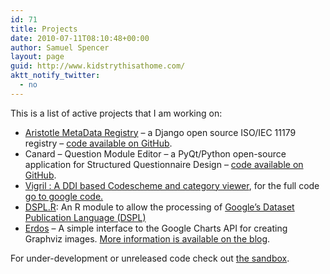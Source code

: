 ```yaml
---
id: 71
title: Projects
date: 2010-07-11T08:10:48+00:00
author: Samuel Spencer
layout: page
guid: http://www.kidstrythisathome.com/
aktt_notify_twitter:
  - no
---
```

This is a list of active projects that I am working on:

  * [Aristotle MetaData Registry](/projects/aristotle-metadata-registry) &#8211; a Django open source ISO/IEC 11179 registry &#8211; [code available on GitHub](https://github.com/aristotle-mdr/aristotle-metadata-registry/).
  * Canard &#8211; Question Module Editor &#8211; a PyQt/Python open-source application for Structured Questionnaire Design &#8211; [code available on GitHub](https://github.com/LegoStormtroopr/canard/).
  * [Vigril : A DDI based Codescheme and category viewer](http://sandbox.kidstrythisathome.com/virgil/anzsic_php/abs_anzsic_cat_A.php), for the full code [go to google code.](http://code.google.com/p/ddi-codescheme-viewer/)
  * [DSPL.R](/projects/dspl-r/ "DSPL.R"): An R module to allow the processing of [Google&#8217;s Dataset Publication Language (DSPL)](http://code.google.com/apis/publicdata/ "DSPL: Dataset Publishing Language")
  * [Erdos](http://sandbox.kidstrythisathome.com/erdos/index.html) – A simple interface to the Google Charts API for creating Graphviz images. [More information is available on the blog](http://www.kidstrythisathome.com/2011/09/erdos-a-javascript-interface-to-create-graphviz-charts/).

For under-development or unreleased code check out [the sandbox](http://www.kidstrythisathome.com/projects/sandbox "Sandbox").